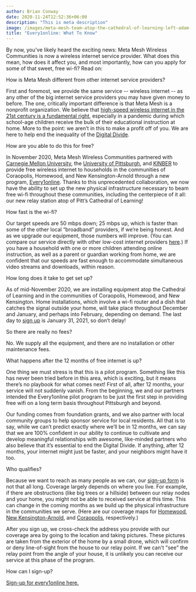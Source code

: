 ```yaml
---
author: Brian Conway
date: 2020-11-24T12:52:36+06:00
description: "This is meta description"
image: /images/meta-mesh-team-atop-the-cathedral-of-learning-left-adam-longwill-right-jacob-driggs-1.jpg
title: "Every1online: What To Know"
---
```


By now, you’ve likely heard the exciting news: Meta Mesh Wireless Communities is now a wireless internet service provider. What does this mean, how does it affect you, and most importantly, how can you apply for some of that sweet, free wi-fi? Read on:

How is Meta Mesh different from other internet service providers?

First and foremost, we provide the same service -- wireless internet -- as any other of the big internet service providers you may have given money to before. The one, critically important difference is that Meta Mesh is a nonprofit organization. We believe that [high-speed wireless internet in the 21st century is a fundamental right](https://www.brookings.edu/blog/techtank/2016/11/07/the-internet-as-a-human-right/), especially in a pandemic during which school-age children receive the bulk of their educational instruction at home. More to the point: we aren’t in this to make a profit off of you. We are here to help end the inequality of the [Digital Divide](https://www.pewresearch.org/topics/digital-divide/).

How are you able to do this for free?

In November 2020, Meta Mesh Wireless Communities partnered with [Carnegie Mellon University](https://www.cmu.edu/simon/), the [University of Pittsburgh](https://www.technology.pitt.edu/), and [KINBER](https://kinber.org/press-release/meta-mesh-kinber-cmu-and-pitt-collaborate-on-every1online-to-provide-free-wifi-to-in-need-communities/) to provide free wireless internet to households in the communities of Coraopolis, Homewood, and New Kensington-Arnold through a new program, [Every1online](https://www.metamesh.org/projects/). Thanks to this unprecedented collaboration, we now have the ability to set up the new physical infrastructure necessary to beam free wi-fi throughout these communities, including the centerpiece of it all: our new relay station atop of Pitt’s Cathedral of Learning!

How fast is the wi-fi?

Our target speeds are 50 mbps down; 25 mbps up, which is faster than some of the other local “broadband” providers, if we’re being honest. And as we upgrade our equipment, those numbers will improve. (You can compare our service directly with other low-cost internet providers [here](https://lh5.googleusercontent.com/4QrwE9fPcNPoFidixCcXhZY3_171iVNSVb32nrDeubUPZz7R_BW4OBXISjurv2eL6bTQiqMlLhjJoblMxhToBvjISjmf9sz3Rp7CGDHXdmrwBL4-q93gi4jkWDzmD0N45cjzkElL).) If you have a household with one or more children attending online instruction, as well as a parent or guardian working from home, we are confident that our speeds are fast enough to accommodate simultaneous video streams and downloads, within reason.

How long does it take to get set up?

As of mid-November 2020, we are installing equipment atop the Cathedral of Learning and in the communities of Coraopolis, Homewood, and New Kensington. Home installations, which involve a wi-fi router and a dish that catches the signal outside your home, will take place throughout December and January, and perhaps into February, depending on demand. The last day to [sign up](https://www.metamesh.org/projects#contact) is January 31, 2021, so don’t delay!

So there are really no fees?

No. We supply all the equipment, and there are no installation or other maintenance fees.

What happens after the 12 months of free internet is up?

One thing we must stress is that this is a pilot program. Something like this has never been tried before in this area, which is exciting, but it means there’s no playbook for what comes next! First of all, after 12 months, your service will not suddenly vanish. From the beginning, we and our partners intended the Every1online pilot program to be just the first step in providing free wifi on a long term basis throughout Pittsburgh and beyond.

Our funding comes from foundation grants, and we also partner with local community groups to help sponsor service for local residents. All that is to say, while we can’t predict exactly where we’ll be in 12 months, we can say that we are 100% confident in our ability to continue to cultivate and develop meaningful relationships with awesome, like-minded partners who also believe that it’s essential to end the Digital Divide. If anything, after 12 months, your internet might just be faster, and your neighbors might have it too.

Who qualifies?

Because we want to reach as many people as we can, our [sign-up form](https://www.metamesh.org/projects#contact) is not that all long. Coverage largely depends on where you live. For example, if there are obstructions (like big trees or a hillside) between our relay nodes and your home, you might not be able to received service at this time. This can change in the coming months as we build up the physical infrastructure in the communities we serve. (Here are our coverage maps for [Homewood](https://www.metamesh.org/images/homewood-coverage-map-2.png), [New Kensington-Arnold](https://www.metamesh.org/images/new-ken-heat-map.jpg), and [Coraopolis](https://www.metamesh.org/images/coraopolis-heat-map.jpg), respectively.)

After you sign up, we cross-check the address you provide with our coverage area by going to the location and taking pictures. These pictures are taken from the exterior of the home by a small drone, which will confirm or deny line-of-sight from the house to our relay point. If we can't "see" the relay point from the angle of your house, it is unlikely you can receive our service at this phase of the program.

How can I sign-up?

[Sign-up for every1online here.](https://www.metamesh.org/projects#contact)
